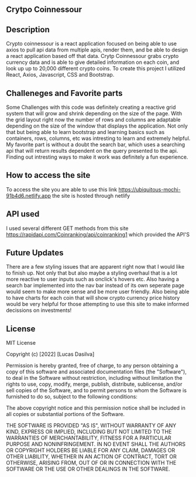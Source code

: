 ## Crytpo Coinnessour 

## Description

Crypto coinnessour is a react application focused on being able to use axios to pull api data from multiple apis, render them, and be able to design a react application based off that data. Crytp Coinnessour grabs crypto currency data and is able to give detailed information on each coin, and look up up to 20,000 different crypto coins. To create this project I utilized React, Axios, Javascript, CSS and Bootstrap. 

## Challeneges and Favorite parts

Some Challenges with this code was definitely creating a reactive grid system that will grow and shrink depending on the size of the page. With the grid layout right now the number of rows and columns are adaptable depending on the size of the window that displays the application. Not only that but being able to learn bootstrap and learning basics such as containers, rows, columns, etc was intresting to learn and extremely helpful. My favorite part is without a doubt the search bar, which uses a searching api that will return results dependent on the query presented to the api. Finding out intresting ways to make it work was definitely a fun experience.

## How to access the site

To access the site you are able to use this link https://ubiquitous-mochi-91b4d6.netlify.app the site is hosted through netlify

## API used

I used several different GET methods from this site https://rapidapi.com/Coinranking/api/coinranking1 which provided the API'S

## Future Updates

There are a few styling issues that are apparent right now that I would like to finish up. Not only that but also maybe a styling overhaul that is a lot more reactive to user inputs such as onclick's hovers etc. Also having a search bar implemented into the nav bar instead of its own seperate page would seem to make more sense and be more user friendly. Also being able to have charts for each coin that will show crypto currency price history would be very helpful for those attempting to use this site to make informed decissions on investments!

## License 

MIT License

Copyright (c) [2022] [Lucas Dasilva]

Permission is hereby granted, free of charge, to any person obtaining a copy
of this software and associated documentation files (the "Software"), to deal
in the Software without restriction, including without limitation the rights
to use, copy, modify, merge, publish, distribute, sublicense, and/or sell
copies of the Software, and to permit persons to whom the Software is
furnished to do so, subject to the following conditions:

The above copyright notice and this permission notice shall be included in all
copies or substantial portions of the Software.

THE SOFTWARE IS PROVIDED "AS IS", WITHOUT WARRANTY OF ANY KIND, EXPRESS OR
IMPLIED, INCLUDING BUT NOT LIMITED TO THE WARRANTIES OF MERCHANTABILITY,
FITNESS FOR A PARTICULAR PURPOSE AND NONINFRINGEMENT. IN NO EVENT SHALL THE
AUTHORS OR COPYRIGHT HOLDERS BE LIABLE FOR ANY CLAIM, DAMAGES OR OTHER
LIABILITY, WHETHER IN AN ACTION OF CONTRACT, TORT OR OTHERWISE, ARISING FROM,
OUT OF OR IN CONNECTION WITH THE SOFTWARE OR THE USE OR OTHER DEALINGS IN THE
SOFTWARE.